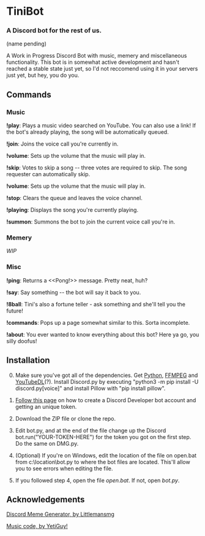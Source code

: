 # TiniBot

### A Discord bot for the rest of us.

(name pending)

A Work in Progress Discord Bot with music, memery and miscellaneous functionality. This bot is in somewhat active development and hasn't reached a stable state just yet, so I'd not reccomend using it in your servers just yet, but hey, you do you.

## Commands

### Music

**!play**: Plays a music video searched on YouTube. You can also use a link! If the bot's already playing, the song will be automatically queued.

**!join**: Joins the voice call you're currently in.

**!volume**: Sets up the volume that the music will play in.

**!skip**: Votes to skip a song -- three votes are required to skip. The song requester can automatically skip.

**!volume**: Sets up the volume that the music will play in.

**!stop**: Clears the queue and leaves the voice channel.

**!playing**: Displays the song you're currently playing.

**!summon**: Summons the bot to join the current voice call you're in.

### Memery

*WIP*

### Misc

**!ping**: Returns a <<Pong!>> message. Pretty neat, huh?

**!say**: Say something -- the bot will say it back to you.

**!8ball**: Tini's also a fortune teller - ask something and she'll tell you the future!

**!commands**: Pops up a page somewhat similar to this. Sorta incomplete.

**!about**: You ever wanted to know everything about this bot? Here ya go, you silly doofus!

## Installation

0. Make sure you've got all of the dependencies. Get [Python](https://www.python.org/downloads/), [FFMPEG](https://www.ffmpeg.org/) and [YouTubeDL](https://rg3.github.io/youtube-dl/)(?). Install Discord.py by executing "python3 -m pip install -U discord.py[voice]" and install Pillow with "pip install pillow".

1. [Follow this page](https://github.com/reactiflux/discord-irc/wiki/Creating-a-discord-bot-&-getting-a-token) on how to create a Discord Developer bot account and getting an unique token.

2. Download the ZIP file or clone the repo.

3. Edit bot.py, and at the end of the file change up the Discord bot.run("YOUR-TOKEN-HERE") for the token you got on the first step. Do the same on DMG.py.

4. (Optional) If you're on Windows, edit the location of the file on open.bat from c:\location\bot.py to where the bot files are located. This'll allow you to see errors when editing the file.

5. If you followed step 4, open the file *open.bat*. If not, open *bot.py*.

## Acknowledgements

[Discord Meme Generator, by Littlemansmg](https://github.com/Littlemansmg/Discord-Meme-Generator/blob/master/LICENSE)

[Music code, by YetiGuy!](https://www.youtube.com/watch?v=FpRzDY0-I1o)
